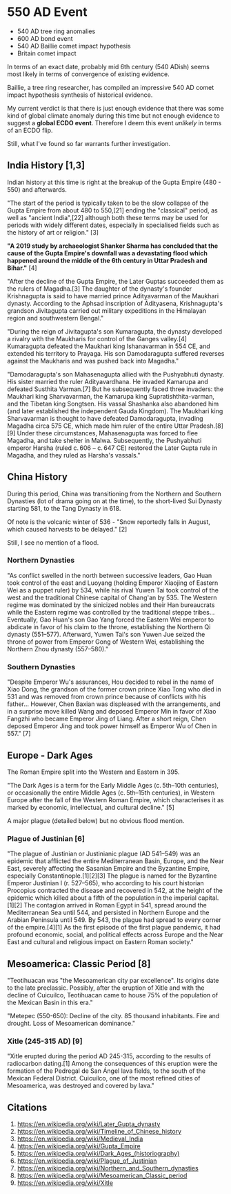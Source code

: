 # 550 AD Event

- 540 AD tree ring anomalies
- 600 AD bond event
- 540 AD Baillie comet impact hypothesis
- Britain comet impact

In terms of an exact date, probably mid 6th century (540 ADish) seems most likely in terms of convergence of existing evidence.

Baillie, a tree ring researcher, has compiled an impressive 540 AD comet impact hypothesis synthesis of historical evidence.

My current verdict is that there is just enough evidence that there was some kind of global climate anomaly during this time but not enough evidence to suggest a **global ECDO event**. Therefore I deem this event *unlikely* in terms of an ECDO flip.

Still, what I've found so far warrants further investigation.

## India History [1,3]

Indian history at this time is right at the breakup of the Gupta Empire (480 - 550) and afterwards.

"The start of the period is typically taken to be the slow collapse of the Gupta Empire from about 480 to 550,[21] ending the "classical" period, as well as "ancient India",[22] although both these terms may be used for periods with widely different dates, especially in specialised fields such as the history of art or religion." [3]

**"A 2019 study by archaeologist Shanker Sharma has concluded that the cause of the Gupta Empire's downfall was a devastating flood which happened around the middle of the 6th century in Uttar Pradesh and Bihar."** [4]

"After the decline of the Gupta Empire, the Later Guptas succeeded them as the rulers of Magadha.[3] The daughter of the dynasty's founder Krishnagupta is said to have married prince Adityavarman of the Maukhari dynasty. According to the Aphsad inscription of Ādityasena, Krishnagupta's grandson Jivitagupta carried out military expeditions in the Himalayan region and southwestern Bengal."

"During the reign of Jivitagupta's son Kumaragupta, the dynasty developed a rivalry with the Maukharis for control of the Ganges valley.[4] Kumaragupta defeated the Maukhari king Ishanavarman in 554 CE, and extended his territory to Prayaga. His son Damodaragupta suffered reverses against the Maukharis and was pushed back into Magadha."

"Damodaragupta's son Mahasenagupta allied with the Pushyabhuti dynasty. His sister married the ruler Adityavardhana. He invaded Kamarupa and defeated Susthita Varman.[7] But he subsequently faced three invaders: the Maukhari king Sharvavarman, the Kamarupa king Supratishthita-varman, and the Tibetan king Songtsen. His vassal Shashanka also abandoned him (and later established the independent Gauda Kingdom). The Maukhari king Sharvavarman is thought to have defeated Damodaragupta, invading Magadha circa 575 CE, which made him ruler of the entire Uttar Pradesh.[8][9] Under these circumstances, Mahasenagupta was forced to flee Magadha, and take shelter in Malwa. Subsequently, the Pushyabhuti emperor Harsha (ruled c. 606 – c. 647 CE) restored the Later Gupta rule in Magadha, and they ruled as Harsha's vassals."

## China History

During this period, China was transitioning from the Northern and Southern Dynasties (lot of drama going on at the time), to the short-lived Sui Dynasty starting 581, to the Tang Dynasty in 618.

Of note is the volcanic winter of 536 - "Snow reportedly falls in August, which caused harvests to be delayed." [2]

Still, I see no mention of a flood.

### Northern Dynasties

"As conflict swelled in the north between successive leaders, Gao Huan took control of the east and Luoyang (holding Emperor Xiaojing of Eastern Wei as a puppet ruler) by 534, while his rival Yuwen Tai took control of the west and the traditional Chinese capital of Chang'an by 535. The Western regime was dominated by the sinicized nobles and their Han bureaucrats while the Eastern regime was controlled by the traditional steppe tribes... Eventually, Gao Huan's son Gao Yang forced the Eastern Wei emperor to abdicate in favor of his claim to the throne, establishing the Northern Qi dynasty (551–577). Afterward, Yuwen Tai's son Yuwen Jue seized the throne of power from Emperor Gong of Western Wei, establishing the Northern Zhou dynasty (557–580)."

### Southern Dynasties

"Despite Emperor Wu's assurances, Hou decided to rebel in the name of Xiao Dong, the grandson of the former crown prince Xiao Tong who died in 531 and was removed from crown prince because of conflicts with his father... However, Chen Baxian was displeased with the arrangements, and in a surprise move killed Wang and deposed Emperor Min in favor of Xiao Fangzhi who became Emperor Jing of Liang. After a short reign, Chen deposed Emperor Jing and took power himself as Emperor Wu of Chen in 557." [7]

## Europe - Dark Ages

The Roman Empire split into the Western and Eastern in 395.

"The Dark Ages is a term for the Early Middle Ages (c. 5th–10th centuries), or occasionally the entire Middle Ages (c. 5th–15th centuries), in Western Europe after the fall of the Western Roman Empire, which characterises it as marked by economic, intellectual, and cultural decline." [5]

A major plague (detailed below) but no obvious flood mention.

### Plague of Justinian [6]

"The plague of Justinian or Justinianic plague (AD 541–549) was an epidemic that afflicted the entire Mediterranean Basin, Europe, and the Near East, severely affecting the Sasanian Empire and the Byzantine Empire, especially Constantinople.[1][2][3] The plague is named for the Byzantine Emperor Justinian I (r. 527–565), who according to his court historian Procopius contracted the disease and recovered in 542, at the height of the epidemic which killed about a fifth of the population in the imperial capital.[1][2] The contagion arrived in Roman Egypt in 541, spread around the Mediterranean Sea until 544, and persisted in Northern Europe and the Arabian Peninsula until 549. By 543, the plague had spread to every corner of the empire.[4][1] As the first episode of the first plague pandemic, it had profound economic, social, and political effects across Europe and the Near East and cultural and religious impact on Eastern Roman society."

## Mesoamerica: Classic Period [8]

"Teotihuacan was "the Mesoamerican city par excellence". Its origins date to the late preclassic. Possibly, after the eruption of Xitle and with the decline of Cuicuilco, Teotihuacan came to house 75% of the population of the Mexican Basin in this era."

"Metepec (550-650): Decline of the city. 85 thousand inhabitants. Fire and drought. Loss of Mesoamerican dominance."

### Xitle (245-315 AD) [9]

"Xitle erupted during the period AD 245-315, according to the results of radiocarbon dating.[1] Among the consequences of this eruption were the formation of the Pedregal de San Ángel lava fields, to the south of the Mexican Federal District. Cuicuilco, one of the most refined cities of Mesoamerica, was destroyed and covered by lava."

## Citations

1. https://en.wikipedia.org/wiki/Later_Gupta_dynasty
2. https://en.wikipedia.org/wiki/Timeline_of_Chinese_history
3. https://en.wikipedia.org/wiki/Medieval_India
4. https://en.wikipedia.org/wiki/Gupta_Empire
5. https://en.wikipedia.org/wiki/Dark_Ages_(historiography)
6. https://en.wikipedia.org/wiki/Plague_of_Justinian
7. https://en.wikipedia.org/wiki/Northern_and_Southern_dynasties
8. https://en.wikipedia.org/wiki/Mesoamerican_Classic_period
9. https://en.wikipedia.org/wiki/Xitle